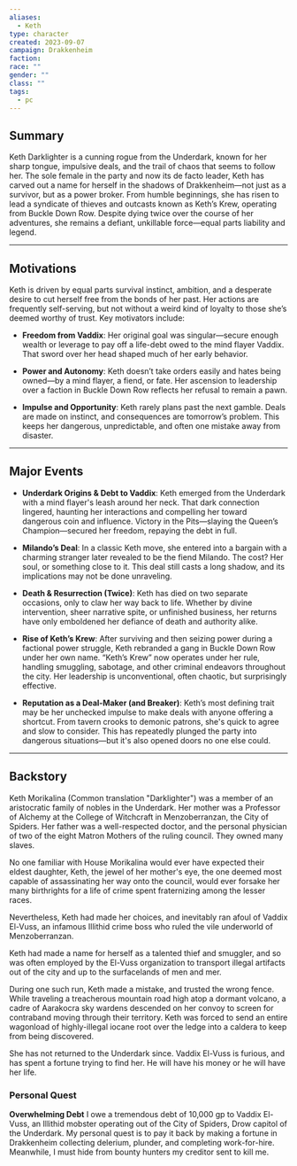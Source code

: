 ```yaml
---
aliases:
  - Keth
type: character
created: 2023-09-07
campaign: Drakkenheim
faction: 
race: ""
gender: ""
class: ""
tags:
  - pc
---
```

## **Summary**

Keth Darklighter is a cunning rogue from the Underdark, known for her sharp tongue, impulsive deals, and the trail of chaos that seems to follow her. The sole female in the party and now its de facto leader, Keth has carved out a name for herself in the shadows of Drakkenheim—not just as a survivor, but as a power broker. From humble beginnings, she has risen to lead a syndicate of thieves and outcasts known as Keth’s Krew, operating from Buckle Down Row. Despite dying twice over the course of her adventures, she remains a defiant, unkillable force—equal parts liability and legend.

---

## **Motivations**

Keth is driven by equal parts survival instinct, ambition, and a desperate desire to cut herself free from the bonds of her past. Her actions are frequently self-serving, but not without a weird kind of loyalty to those she’s deemed worthy of trust. Key motivators include:

- **Freedom from Vaddix**: Her original goal was singular—secure enough wealth or leverage to pay off a life-debt owed to the mind flayer Vaddix. That sword over her head shaped much of her early behavior.
    
- **Power and Autonomy**: Keth doesn’t take orders easily and hates being owned—by a mind flayer, a fiend, or fate. Her ascension to leadership over a faction in Buckle Down Row reflects her refusal to remain a pawn.
    
- **Impulse and Opportunity**: Keth rarely plans past the next gamble. Deals are made on instinct, and consequences are tomorrow’s problem. This keeps her dangerous, unpredictable, and often one mistake away from disaster.
    

---

## **Major Events**

- **Underdark Origins & Debt to Vaddix**: Keth emerged from the Underdark with a mind flayer's leash around her neck. That dark connection lingered, haunting her interactions and compelling her toward dangerous coin and influence. Victory in the Pits—slaying the Queen’s Champion—secured her freedom, repaying the debt in full.
    
- **Milando’s Deal**: In a classic Keth move, she entered into a bargain with a charming stranger later revealed to be the fiend Milando. The cost? Her soul, or something close to it. This deal still casts a long shadow, and its implications may not be done unraveling.
    
- **Death & Resurrection (Twice)**: Keth has died on two separate occasions, only to claw her way back to life. Whether by divine intervention, sheer narrative spite, or unfinished business, her returns have only emboldened her defiance of death and authority alike.
    
- **Rise of Keth’s Krew**: After surviving and then seizing power during a factional power struggle, Keth rebranded a gang in Buckle Down Row under her own name. “Keth’s Krew” now operates under her rule, handling smuggling, sabotage, and other criminal endeavors throughout the city. Her leadership is unconventional, often chaotic, but surprisingly effective.
    
- **Reputation as a Deal-Maker (and Breaker)**: Keth’s most defining trait may be her unchecked impulse to make deals with anyone offering a shortcut. From tavern crooks to demonic patrons, she's quick to agree and slow to consider. This has repeatedly plunged the party into dangerous situations—but it's also opened doors no one else could.

---

## Backstory

Keth Morikalina (Common translation "Darklighter") was a member of an aristocratic family of nobles in the Underdark. Her mother was a Professor of Alchemy at the College of Witchcraft in Menzoberranzan, the City of Spiders. Her father was a well-respected doctor, and the personal physician of two of the eight Matron Mothers of the ruling council. They owned many slaves.

No one familiar with House Morikalina would ever have expected their eldest daughter, Keth, the jewel of her mother's eye, the one deemed most capable of assassinating her way onto the council, would ever forsake her many birthrights for a life of crime spent fraternizing among the lesser races.

Nevertheless, Keth had made her choices, and inevitably ran afoul of Vaddix El-Vuss, an infamous Illithid crime boss who ruled the vile underworld of Menzoberranzan.

Keth had made a name for herself as a talented thief and smuggler, and so was often employed by the El-Vuss organization to transport illegal artifacts out of the city and up to the surfacelands of men and mer.

During one such run, Keth made a mistake, and trusted the wrong fence. While traveling a treacherous mountain road high atop a dormant volcano, a cadre of Aarakocra sky wardens descended on her convoy to screen for contraband moving through their territory. Keth was forced to send an entire wagonload of highly-illegal iocane root over the ledge into a caldera to keep from being discovered.

She has not returned to the Underdark since. Vaddix El-Vuss is furious, and has spent a fortune trying to find her. He will have his money or he will have her life.


### Personal Quest

**Overwhelming Debt**
I owe a tremendous debt of 10,000 gp to Vaddix El-Vuss, an Illithid mobster operating out of the City of Spiders, Drow capitol of the Underdark. My personal quest is to pay it back by making a fortune in Drakkenheim collecting delerium, plunder, and completing work-for-hire. Meanwhile, I must hide from bounty hunters my creditor sent to kill me.